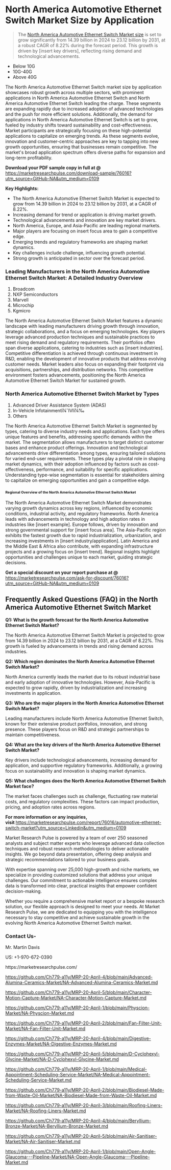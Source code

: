 <h1>North America Automotive Ethernet Switch Market&nbsp;Size by Application</h1><blockquote><p>The <a href="https://marketresearchpulse.com/download-sample/76016?utm_source=GitHub-NA&amp;utm_medium=0109">North America Automotive Ethernet Switch Market size</a> is set to grow significantly from 14.39 billion in 2024 to 23.12 billion by 2031, at a robust CAGR of 8.22% during the forecast period. This growth is driven by [insert key drivers], reflecting rising demand and technological advancements.</p></blockquote><ul><li>Below 10G<li> 10G-40G<li> Above 40G</li></ul><p>The North America Automotive Ethernet Switch market size by application showcases robust growth across multiple sectors, with prominent applications in North America Automotive Ethernet Switch and North America Automotive Ethernet Switch leading the charge. These segments are expanding rapidly due to increased adoption of advanced technologies and the push for more efficient solutions. Additionally, the demand for applications in North America Automotive Ethernet Switch is set to grow, fueled by industry shifts toward sustainability and cost-effectiveness. Market participants are strategically focusing on these high-potential applications to capitalize on emerging trends. As these segments evolve, innovation and customer-centric approaches are key to tapping into new growth opportunities, ensuring that businesses remain competitive. The market's broad application spectrum offers diverse paths for expansion and long-term profitability.</p><p><strong>Download your PDF sample copy in full at @ </strong><a href="https://marketresearchpulse.com/download-sample/76016?utm_source=GitHub-NA&amp;utm_medium=0109">https://marketresearchpulse.com/download-sample/76016?utm_source=GitHub-NA&amp;utm_medium=0109</a></p><p><strong>Key Highlights: </strong></p><ul><li>The North America Automotive Ethernet Switch Market is expected to grow from 14.39 billion in 2024 to 23.12 billion by 2031, at a CAGR of 8.22%.</li><li>Increasing demand for trend or application is driving market growth.</li><li>Technological advancements and innovation are key market drivers.</li><li>North America, Europe, and Asia-Pacific are leading regional markets.</li><li>Major players are focusing on insert focus area to gain a competitive edge.</li><li>Emerging trends and regulatory frameworks are shaping market dynamics.</li><li>Key challenges include challenge, influencing growth potential.</li><li>Strong growth is anticipated in sector over the forecast period.</li></ul><h3>Leading Manufacturers in the North America Automotive Ethernet Switch Market: A Detailed Industry Overview</h3><ol><li>Broadcom</li><li>NXP Semiconductors</li><li>Marvell</li><li>Microchip</li><li>Kgmicro</li></ol><div class="flex max-w-full flex-col flex-grow"><div class="min-h-8 text-message flex w-full flex-col items-end gap-2 whitespace-normal break-words [.text-message+&amp;]:mt-5" dir="auto" data-message-author-role="assistant" data-message-id="fd8432e4-4910-450d-b182-61b7bfb0a01f" data-message-model-slug="gpt-4o"><div class="flex w-full flex-col gap-1 empty:hidden first:pt-[3px]"><div class="markdown prose w-full break-words dark:prose-invert light"><p>The North America Automotive Ethernet Switch Market features a dynamic landscape with leading manufacturers driving growth through innovation, strategic collaborations, and a focus on emerging technologies. Key players leverage advanced production techniques and sustainable practices to meet rising demand and regulatory requirements. Their portfolios often span diverse applications, catering to industries such as [insert industries]. Competitive differentiation is achieved through continuous investment in R&amp;D, enabling the development of innovative products that address evolving customer needs. Market leaders also focus on expanding their footprint via acquisitions, partnerships, and distribution networks. This competitive environment fosters advancements, positioning the North America Automotive Ethernet Switch Market for sustained growth.</p></div></div></div></div><h3>North America Automotive Ethernet Switch Market by Types</h3><ol><li>Advanced Driver Assistance System (ADAS)<li> In-Vehicle Infotainmentï¼ˆIVIï¼‰<li> Others</li></ol><div class="flex max-w-full flex-col flex-grow"><div class="min-h-8 text-message flex w-full flex-col items-end gap-2 whitespace-normal break-words [.text-message+&amp;]:mt-5" dir="auto" data-message-author-role="assistant" data-message-id="084470be-0bb7-4664-bddf-5156b4f41249" data-message-model-slug="gpt-4o-mini"><div class="flex w-full flex-col gap-1 empty:hidden first:pt-[3px]"><div class="markdown prose w-full break-words dark:prose-invert light"><p>The North America Automotive Ethernet Switch Market is segmented by types, catering to diverse industry needs and applications. Each type offers unique features and benefits, addressing specific demands within the market. The segmentation allows manufacturers to target distinct customer bases and enhance product offerings. Innovation and technological advancements drive differentiation among types, ensuring tailored solutions for varied end-user requirements. These types play a pivotal role in shaping market dynamics, with their adoption influenced by factors such as cost-effectiveness, performance, and suitability for specific applications. Understanding type-wise segmentation is essential for stakeholders aiming to capitalize on emerging opportunities and gain a competitive edge.</p></div></div></div></div><h3><span style="font-size: 11px;">Regional Overview of the North America Automotive Ethernet Switch Market</span></h3><div class="flex max-w-full flex-col flex-grow"><div class="min-h-8 text-message flex w-full flex-col items-end gap-2 whitespace-normal break-words [.text-message+&amp;]:mt-5" dir="auto" data-message-author-role="assistant" data-message-id="e9038762-ce64-4e30-91c9-9bd413514231" data-message-model-slug="gpt-4o-mini"><div class="flex w-full flex-col gap-1 empty:hidden first:pt-[3px]"><div class="markdown prose w-full break-words dark:prose-invert light"><p>The North America Automotive Ethernet Switch Market demonstrates varying growth dynamics across key regions, influenced by economic conditions, industrial activity, and regulatory frameworks. North America leads with advancements in technology and high adoption rates in industries like [insert example]. Europe follows, driven by innovation and strong governmental support for [insert focus area]. The Asia-Pacific region exhibits the fastest growth due to rapid industrialization, urbanization, and increasing investments in [insert industry/application]. Latin America and the Middle East &amp; Africa also contribute, with expanding infrastructure projects and a growing focus on [insert trend]. Regional insights highlight opportunities and challenges unique to each market, guiding strategic decisions.</p></div></div></div></div><p><strong>Get a special discount on your report purchase at @ </strong><a href="https://marketresearchpulse.com/ask-for-discount/76016?utm_source=GitHub-NA&amp;utm_medium=0109">https://marketresearchpulse.com/ask-for-discount/76016?utm_source=GitHub-NA&amp;utm_medium=0109</a></p><h2>Frequently Asked Questions (FAQ) in the North America Automotive Ethernet Switch Market</h2><p><strong>Q1: What is the growth forecast for the North America Automotive Ethernet Switch Market?</strong></p><p>The North America Automotive Ethernet Switch Market is projected to grow from 14.39 billion in 2024 to 23.12 billion by 2031, at a CAGR of 8.22%. This growth is fueled by advancements in trends and rising demand across industries.</p><p><strong>Q2: Which region dominates the North America Automotive Ethernet Switch Market?</strong></p><p>North America currently leads the market due to its robust industrial base and early adoption of innovative technologies. However, Asia-Pacific is expected to grow rapidly, driven by industrialization and increasing investments in application.</p><p><strong>Q3: Who are the major players in the North America Automotive Ethernet Switch Market?</strong></p><p>Leading manufacturers include North America Automotive Ethernet Switch, known for their extensive product portfolios, innovation, and strong presence. These players focus on R&amp;D and strategic partnerships to maintain competitiveness.</p><p><strong>Q4: What are the key drivers of the North America Automotive Ethernet Switch Market?</strong></p><p>Key drivers include technological advancements, increasing demand for application, and supportive regulatory frameworks. Additionally, a growing focus on sustainability and innovation is shaping market dynamics.</p><p><strong>Q5: What challenges does the North America Automotive Ethernet Switch Market face?</strong></p><p>The market faces challenges such as challenge, fluctuating raw material costs, and regulatory complexities. These factors can impact production, pricing, and adoption rates across regions.</p><p><strong>For more information or any inquiries, visit&nbsp;</strong><a href="https://marketresearchpulse.com/report/76016/automotive-ethernet-switch-market?utm_source=Linkedin&utm_medium=0109">https://marketresearchpulse.com/report/76016/automotive-ethernet-switch-market?utm_source=Linkedin&utm_medium=0109</a></p><p>Market Research Pulse is powered by a team of over 250 seasoned analysts and subject matter experts who leverage advanced data collection techniques and robust research methodologies to deliver actionable insights. We go beyond data presentation, offering deep analysis and strategic recommendations tailored to your business goals.</p><p>With expertise spanning over 25,000 high-growth and niche markets, we specialize in providing customized solutions that address your unique challenges. Our commitment to actionable intelligence ensures complex data is transformed into clear, practical insights that empower confident decision-making.</p><p>Whether you require a comprehensive market report or a bespoke research solution, our flexible approach is designed to meet your needs. At Market Research Pulse, we are dedicated to equipping you with the intelligence necessary to stay competitive and achieve sustainable growth in the evolving North America Automotive Ethernet Switch market.</p><h3><strong>Contact Us-</strong></h3><p>Mr. Martin Davis</p><p>US: +1-970-672-0390</p><p>https://marketresearchpulse.com/</p><p><a href="https://github.com/Ch779-a11y/MRP-20-April-4/blob/main/Advanced-Alumina-Ceramics-Market/NA-Advanced-Alumina-Ceramics-Market.md">https://github.com/Ch779-a11y/MRP-20-April-4/blob/main/Advanced-Alumina-Ceramics-Market/NA-Advanced-Alumina-Ceramics-Market.md</a></p><p><a href="https://github.com/Ch779-a11y/MRP-20-April-5/blob/main/Character-Motion-Capture-Market/NA-Character-Motion-Capture-Market.md">https://github.com/Ch779-a11y/MRP-20-April-5/blob/main/Character-Motion-Capture-Market/NA-Character-Motion-Capture-Market.md</a></p><p><a href="https://github.com/Ch779-a11y/MRP-20-April-1/blob/main/Physcion-Market/NA-Physcion-Market.md">https://github.com/Ch779-a11y/MRP-20-April-1/blob/main/Physcion-Market/NA-Physcion-Market.md</a></p><p><a href="https://github.com/Ch779-a11y/MRP-20-April-2/blob/main/Fan-Filter-Unit-Market/NA-Fan-Filter-Unit-Market.md">https://github.com/Ch779-a11y/MRP-20-April-2/blob/main/Fan-Filter-Unit-Market/NA-Fan-Filter-Unit-Market.md</a></p><p><a href="https://github.com/Ch779-a11y/MRP-20-April-4/blob/main/Digestive-Enzymes-Market/NA-Digestive-Enzymes-Market.md">https://github.com/Ch779-a11y/MRP-20-April-4/blob/main/Digestive-Enzymes-Market/NA-Digestive-Enzymes-Market.md</a></p><p><a href="https://github.com/Ch779-a11y/MRP-20-April-5/blob/main/D-Cyclohexyl-Glycine-Market/NA-D-Cyclohexyl-Glycine-Market.md">https://github.com/Ch779-a11y/MRP-20-April-5/blob/main/D-Cyclohexyl-Glycine-Market/NA-D-Cyclohexyl-Glycine-Market.md</a></p><p><a href="https://github.com/Ch779-a11y/MRP-20-April-1/blob/main/Medical-Appointment-Scheduling-Service-Market/NA-Medical-Appointment-Scheduling-Service-Market.md">https://github.com/Ch779-a11y/MRP-20-April-1/blob/main/Medical-Appointment-Scheduling-Service-Market/NA-Medical-Appointment-Scheduling-Service-Market.md</a></p><p><a href="https://github.com/Ch779-a11y/MRP-20-April-2/blob/main/Biodiesel-Made-from-Waste-Oil-Market/NA-Biodiesel-Made-from-Waste-Oil-Market.md">https://github.com/Ch779-a11y/MRP-20-April-2/blob/main/Biodiesel-Made-from-Waste-Oil-Market/NA-Biodiesel-Made-from-Waste-Oil-Market.md</a></p><p><a href="https://github.com/Ch779-a11y/MRP-20-April-3/blob/main/Roofing-Liners-Market/NA-Roofing-Liners-Market.md">https://github.com/Ch779-a11y/MRP-20-April-3/blob/main/Roofing-Liners-Market/NA-Roofing-Liners-Market.md</a></p><p><a href="https://github.com/Ch779-a11y/MRP-20-April-4/blob/main/Beryllium-Bronze-Market/NA-Beryllium-Bronze-Market.md">https://github.com/Ch779-a11y/MRP-20-April-4/blob/main/Beryllium-Bronze-Market/NA-Beryllium-Bronze-Market.md</a></p><p><a href="https://github.com/Ch779-a11y/MRP-20-April-5/blob/main/Air-Sanitiser-Market/NA-Air-Sanitiser-Market.md">https://github.com/Ch779-a11y/MRP-20-April-5/blob/main/Air-Sanitiser-Market/NA-Air-Sanitiser-Market.md</a></p><p><a href="https://github.com/Ch779-a11y/MRP-20-April-1/blob/main/Open-Angle-Glaucoma---Pipeline-Market/NA-Open-Angle-Glaucoma---Pipeline-Market.md">https://github.com/Ch779-a11y/MRP-20-April-1/blob/main/Open-Angle-Glaucoma---Pipeline-Market/NA-Open-Angle-Glaucoma---Pipeline-Market.md</a></p>
